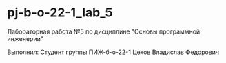 # pj-b-o-22-1_lab_5
Лабораторная работа №5 по дисциплине "Основы программной инженерии"

Выполнил: Студент группы ПИЖ-б-о-22-1 Цехов Владислав Федорович

